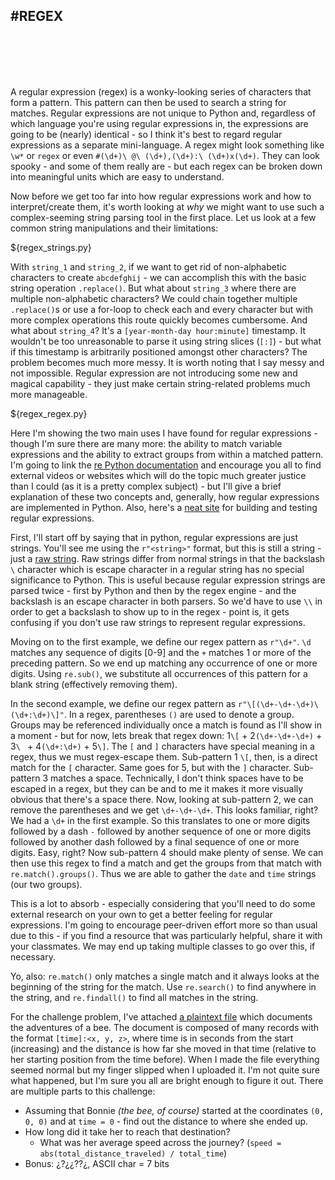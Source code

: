 #REGEX
---
<br>
<br>
<br>
<br>

A regular expression (regex) is a wonky-looking series of characters that form a pattern. This pattern can then be used to search a string for matches. Regular expressions are not unique to Python and, regardless of which language you're using regular expressions in, the expressions are going to be (nearly) identical - so I think it's best to regard regular expressions as a separate mini-language. A regex might look something like `\w*` or `regex` or even `#(\d+)\ @\ (\d+),(\d+):\ (\d+)x(\d+)`. They can look spooky - and some of them really are - but each regex can be broken down into meaningful units which are easy to understand.

Now before we get too far into how regular expressions work and how to interpret/create them, it's worth looking at *why* we might want to use such a complex-seeming string parsing tool in the first place. Let us look at a few common string manipulations and their limitations:

${regex_strings.py}

With `string_1` and `string_2`, if we want to get rid of non-alphabetic characters to create `abcdefghij` - we can accomplish this with the basic string operation `.replace()`. But what about `string_3` where there are multiple non-alphabetic characters? We could chain together multiple `.replace()`s or use a for-loop to check each and every character but with more complex operations this route quickly becomes cumbersome. And what about `string_4`? It's a `[year-month-day hour:minute]` timestamp. It wouldn't be too unreasonable to parse it using string slices (`[:]`) - but what if this timestamp is arbitrarily positioned amongst other characters? The problem becomes much more messy. It is worth noting that I say messy and not impossible. Regular expression are not introducing some new and magical capability - they just make certain string-related problems much more manageable.

${regex_regex.py}

Here I'm showing the two main uses I have found for regular expressions - though I'm sure there are many more: the ability to match variable expressions and the ability to extract groups from within a matched pattern. I'm going to link the [re Python documentation](https://docs.python.org/3/library/re.html) and encourage you all to find external videos or websites which will do the topic much greater justice than I could (as it is a pretty complex subject) - but I'll give a brief explanation of these two concepts and, generally, how regular expressions are implemented in Python. Also, here's a [neat site](https://regex101.com/) for building and testing regular expressions.

First, I'll start off by saying that in python, regular expressions are just strings. You'll see me using the `r"<string>"` format, but this is still a string - just a [raw string](https://docs.python.org/3.7/reference/lexical_analysis.html#string-and-bytes-literals). Raw strings differ from normal strings in that the backslash `\` character which is escape character in a regular string has no special significance to Python. This is useful because regular expression strings are parsed twice - first by Python and then by the regex engine - and the backslash is an escape character in both parsers. So we'd have to use `\\` in order to get a backslash to show up to in the regex - point is, it gets confusing if you don't use raw strings to represent regular expressions.

Moving on to the first example, we define our regex pattern as `r"\d+"`. `\d` matches any sequence of digits [0-9] and the `+` matches 1 or more of the preceding pattern. So we end up matching any occurrence of one or more digits. Using `re.sub()`, we substitute all occurrences of this pattern for a blank string (effectively removing them).

In the second example, we define our regex pattern as `r"\[(\d+-\d+-\d+)\ (\d+:\d+)\]"`. In a regex, parentheses `()` are used to denote a group. Groups may be referenced individually once a match is found as I'll show in a moment - but for now, lets break that regex down: 1`\[` + 2`(\d+-\d+-\d+)` + 3`\ ` + 4`(\d+:\d+)` + 5`\]`. The `[` and `]` characters have special meaning in a regex, thus we must regex-escape them. Sub-pattern 1 `\[`, then, is a direct match for the `[` character. Same goes for 5, but with the `]` character. Sub-pattern 3 matches a space. Technically, I don't think spaces have to be escaped in a regex, but they can be and to me it makes it more visually obvious that there's a space there. Now, looking at sub-pattern 2, we can remove the parentheses and we get `\d+-\d+-\d+`. This looks familiar, right? We had a `\d+` in the first example. So this translates to one or more digits followed by a dash `-` followed by another sequence of one or more digits followed by another dash followed by a final sequence of one or more digits. Easy, right? Now sub-pattern 4 should make plenty of sense. We can then use this regex to find a match and get the groups from that match with `re.match().groups()`. Thus we are able to gather the `date` and `time` strings (our two groups).

This is a lot to absorb - especially considering that you'll need to do some external research on your own to get a better feeling for regular expressions. I'm going to encourage peer-driven effort more so than usual due to this - if you find a resource that was particularly helpful, share it with your classmates. We may end up taking multiple classes to go over this, if necessary.

<div class="alert">Yo, also: <code>re.match()</code> only matches a single match and it always looks at the beginning of the string for the match. Use <code>re.search()</code> to find anywhere in the string, and <code>re.findall()</code> to find all matches in the string.</div>

For the challenge problem, I've attached <a href="./assets/bonnie.txt" download>a plaintext file</a> which documents the adventures of a bee. The document is composed of many records with the format `[time]:<x, y, z>`, where time is in seconds from the start (increasing) and the distance is how far she moved in that time (relative to her starting position from the time before). When I made the file everything seemed normal but my finger slipped when I uploaded it. I'm not quite sure what happened, but I'm sure you all are bright enough to figure it out. There are multiple parts to this challenge:

- Assuming that Bonnie *(the bee, of course)* started at the coordinates `(0, 0, 0)` and at `time = 0` - find out the distance to where she ended up.
- How long did it take her to reach that destination?  
	- What was her average speed across the journey? (`speed = abs(total_distance_traveled) / total_time`)
- Bonus: ¿?¿¿??¿,   ASCII char = 7 bits


<div class='footer'></div>